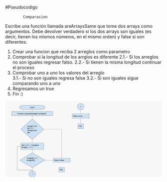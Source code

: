 #Pseudocodigo
			
			Comparacion

Escribe una función llamada areArraysSame que tome dos arrays como argumentos. Debe devolver verdadero si los dos arrays son iguales (es decir, tienen los mismos números, en el mismo orden) y false si son diferentes.


1. Crear una funcion que reciba 2 arreglos  	 como parametro
2. Comprobar si la longitud de los arrglos es 	   diferente 
	2.1.- Si los arreglos no son iguales   	regresar falso. 
	2.2.- Si tienen la misma longitud continuar el proceso
3. Comprobar uno a uno los valores del arreglo  
	3.1.- Si no son iguales regresa false
	3.2.- Si son iguales sigue comparando uno a uno
4. Regresamos un true
5.  Fin :) 

![Esta es la imagen del diagrama](Diagrama.jpg)